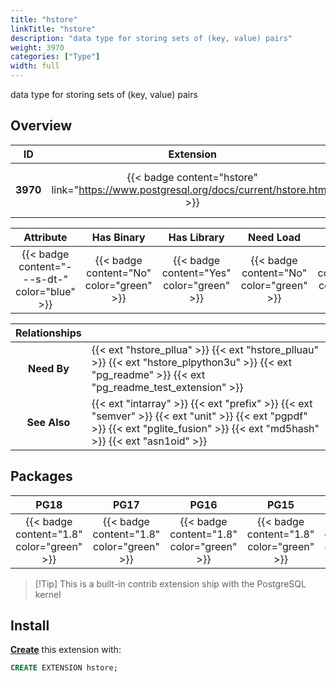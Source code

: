 ```yaml
---
title: "hstore"
linkTitle: "hstore"
description: "data type for storing sets of (key, value) pairs"
weight: 3970
categories: ["Type"]
width: full
---
```


data type for storing sets of (key, value) pairs

## Overview

|    ID    | Extension |  Package   | Version |        Category        |           License            |       Language       |
|:--------:|:---------:|:----------:|:-------:|:----------------------:|:----------------------------:|:--------------------:|
| **3970** | {{< badge content="hstore" link="https://www.postgresql.org/docs/current/hstore.html" >}} | {{< ext "hstore" "hstore" >}} | `1.8` | {{< category "TYPE" >}} | {{< license "PostgreSQL" >}} | {{< language "C" >}} |


|  Attribute | Has Binary | Has Library | Need Load | Has DDL | Relocatable | Trusted |
|:----------:|:----------:|:-----------:|:---------:|:-------:|:-----------:|:-------:|
| {{< badge content="---s-dt-" color="blue" >}} | {{< badge content="No" color="green" >}} | {{< badge content="Yes" color="green" >}} | {{< badge content="No" color="green" >}} | {{< badge content="Yes" color="green" >}} | {{< badge content="no" color="red" >}} | {{< badge content="yes" color="green" >}} |


| **Relationships** |   |
|:-----------------:|:----|
|    **Need By**    | {{< ext "hstore_pllua" >}} {{< ext "hstore_plluau" >}} {{< ext "hstore_plpython3u" >}} {{< ext "pg_readme" >}} {{< ext "pg_readme_test_extension" >}} |
|   **See Also**    | {{< ext "intarray" >}} {{< ext "prefix" >}} {{< ext "semver" >}} {{< ext "unit" >}} {{< ext "pgpdf" >}} {{< ext "pglite_fusion" >}} {{< ext "md5hash" >}} {{< ext "asn1oid" >}} |


## Packages

| **PG18** | **PG17** | **PG16** | **PG15** | **PG14** |
|:--------:|:--------:|:--------:|:--------:|:--------:|
| {{< badge content="1.8" color="green" >}} | {{< badge content="1.8" color="green" >}} | {{< badge content="1.8" color="green" >}} | {{< badge content="1.8" color="green" >}} | {{< badge content="1.8" color="green" >}} |

> [!Tip] This is a built-in contrib extension ship with the PostgreSQL kernel


## Install

[**Create**](https://ext.pgsty.com/usage/create) this extension with:

```sql
CREATE EXTENSION hstore;
```
